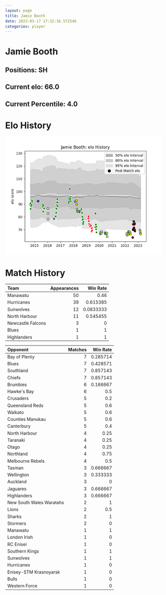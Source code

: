 ```yaml
---  
layout: page  
title: Jamie Booth  
date: 2023-03-17 17:32:16.572546  
categories: player  
---
```

# Jamie Booth

## Positions: SH

## Current elo: 66.0

## Current Percentile: 4.0

# Elo History


![elo history](history_JamieBooth.png)
# Match History


| Team              |   Appearances |   Win Rate |
|:------------------|--------------:|-----------:|
| Manawatu          |            50 |  0.46      |
| Hurricanes        |            39 |  0.615385  |
| Sunwolves         |            12 |  0.0833333 |
| North Harbour     |            11 |  0.545455  |
| Newcastle Falcons |             3 |  0         |
| Blues             |             1 |  1         |
| Highlanders       |             1 |  1         |

| Opponent                 |   Matches |   Win Rate |
|:-------------------------|----------:|-----------:|
| Bay of Plenty            |         7 |   0.285714 |
| Blues                    |         7 |   0.428571 |
| Southland                |         7 |   0.857143 |
| Chiefs                   |         7 |   0.857143 |
| Brumbies                 |         6 |   0.166667 |
| Hawke's Bay              |         6 |   0.5      |
| Crusaders                |         5 |   0.2      |
| Queensland Reds          |         5 |   0.6      |
| Waikato                  |         5 |   0.6      |
| Counties Manukau         |         5 |   0.6      |
| Canterbury               |         5 |   0.4      |
| North Harbour            |         4 |   0.25     |
| Taranaki                 |         4 |   0.25     |
| Otago                    |         4 |   0.25     |
| Northland                |         4 |   0.75     |
| Melbourne Rebels         |         4 |   0.5      |
| Tasman                   |         3 |   0.666667 |
| Wellington               |         3 |   0.333333 |
| Auckland                 |         3 |   0        |
| Jaguares                 |         3 |   0.666667 |
| Highlanders              |         3 |   0.666667 |
| New South Wales Waratahs |         2 |   1        |
| Lions                    |         2 |   0.5      |
| Sharks                   |         2 |   1        |
| Stormers                 |         2 |   0        |
| Manawatu                 |         1 |   1        |
| London Irish             |         1 |   0        |
| RC Enisei                |         1 |   0        |
| Southern Kings           |         1 |   1        |
| Sunwolves                |         1 |   1        |
| Hurricanes               |         1 |   0        |
| Enisey-STM Krasnoyarsk   |         1 |   0        |
| Bulls                    |         1 |   0        |
| Western Force            |         1 |   0        |